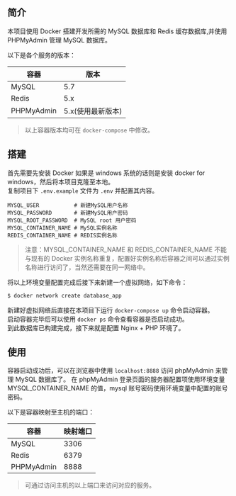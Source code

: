 ## 简介

本项目使用 Docker 搭建开发所需的 MySQL 数据库和 Redis 缓存数据库,并使用 PHPMyAdmin 管理 MySQL 数据库。

以下是各个服务的版本：

| 容器       | 版本              |
| ---------- | ----------------- |
| MySQL      | 5.7               |
| Redis      | 5.x               |
| PHPMyAdmin | 5.x(使用最新版本) |
>以上容器版本均可在 `docker-compose` 中修改。

## 搭建

首先需要先安装 Docker 如果是 windows 系统的话则是安装 docker for windows，然后将本项目克隆至本地。  
复制项目下 `.env.example` 文件为 `.env` 并配置其内容。  

```
MYSQL_USER           # 新建MySQL用户名称  
MYSQL_PASSWORD       # 新建MySQL用户密码  
MYSQL_ROOT_PASSWORD  # MySQL root 用户密码  
MYSQL_CONTAINER_NAME # MySQL实例名称  
REDIS_CONTAINER_NAME # REDIS实例名称  
```

>注意：MYSQL_CONTAINER_NAME 和 REDIS_CONTAINER_NAME 不能与现有的 Docker 实例名称重复，配置好实例名称后容器之间可以通过实例名称进行访问了，当然还需要在同一网络中。

将以上环境变量配置完成后接下来新建一个虚拟网络，如下命令：  
```sh
$ docker network create database_app
```

新建好虚拟网络后直接在本项目下运行 `docker-compose up` 命令启动容器。  
启动容器完毕后可以使用 `docker ps` 命令查看容器是否启动成功。    
到此数据库已构建完成，接下来就是配置 Nginx + PHP 环境了。

## 使用

容器启动成功后，可以在浏览器中使用 `localhost:8888` 访问 phpMyAdmin 来管理 MySQL 数据库了。
在 phpMyAdmin 登录页面的服务器配置项使用环境变量 MYSQL_CONTAINER_NAME 的值，mysql 账号密码使用环境变量中配置的账号密码。

以下是容器映射至主机的端口：

| 容器       | 映射端口 |
| ---------- | -------- |
| MySQL      | 3306     |
| Redis      | 6379     |
| PHPMyAdmin | 8888     |
>可通过访问主机的以上端口来访问对应的服务。